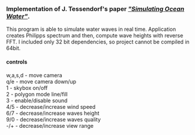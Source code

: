 ### Implementation of J. Tessendorf's paper [_"Simulating Ocean Water"_](http://graphics.ucsd.edu/courses/rendering/2005/jdewall/tessendorf.pdf).

This program is able to simulate water waves in real time. Application creates Philipps spectrum and then, compute wave heights with reverse FFT.  I included only 32 bit dependencies, so project cannot be compiled in 64bit.

#### controls
w,a,s,d - move camera  
q/e - move camera down/up  
1 - skybox on/off  
2 - polygon mode line/fill  
3 - enable/disable sound  
4/5 - decrease/increase wind speed  
6/7 - decrease/increase waves height  
9/0 - decrease/increase waves quality  
-/+ - decrease/increase view range


